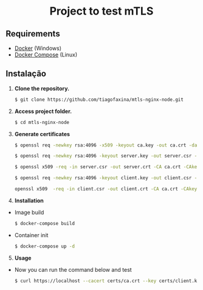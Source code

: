 <h1 align="center">
  Project to test mTLS
</h1>

## Requirements

- [Docker](https://www.docker.com/get-started) (Windows)
- [Docker Compose](https://docs.docker.com/compose/install/) (Linux)

## Instalação

1.  **Clone the repository.**

    ```bash
    $ git clone https://github.com/tiagofaxina/mtls-nginx-node.git
    ```

2.  **Access project folder.**
    ```bash
    $ cd mtls-nginx-node
    ```

3.  **Generate certificates**
    ```bash
    $ openssl req -newkey rsa:4096 -x509 -keyout ca.key -out ca.crt -days 30 -nodes -subj "//CN=my_ca"
    ```
    ```bash
    $ openssl req -newkey rsa:4096 -keyout server.key -out server.csr -nodes -days 30 -subj "//CN=localhost"
    ```
    ```bash
    $ openssl x509 -req -in server.csr -out server.crt -CA ca.crt -CAkey ca.key -CAcreateserial -days 30
    ```
    ```bash
    $ openssl req -newkey rsa:4096 -keyout client.key -out client.csr -nodes -days 30 -subj "//CN=client"
    ```
    ```bash
    openssl x509  -req -in client.csr -out client.crt -CA ca.crt -CAkey ca.key -CAcreateserial -days 30
    ```

4.  **Installation**

  - Image build
    ```bash
    $ docker-compose build
    ```
  - Container init
    ```bash
    $ docker-compose up -d
    ```
5. **Usage**
  - Now you can run the command below and test
    ```bash
    $ curl https://localhost --cacert certs/ca.crt --key certs/client.key --cert certs/client.crt
    ```
